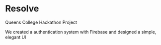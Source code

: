 # Resolve

Queens College Hackathon Project

We created a authentication system with Firebase and designed a simple, elegant UI 

